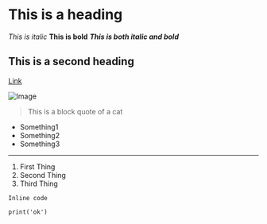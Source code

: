 # This is a heading
*This is italic*
**This is bold**
***This is both italic and bold***

## This is a second heading
[Link](https://www.google.com)

![Image](https://us.123rf.com/450wm/astudiobrand/astudiobrand2304/astudiobrand230400398/202866001-orange-cat-sitting-on-a-skateboard-and-looking-at-the-camera.jpg)
> This is a block quote of a cat
* Something1
* Something2
* Something3
---
1) First Thing
2) Second Thing
3) Third Thing

`Inline code`
```
print('ok')
```


